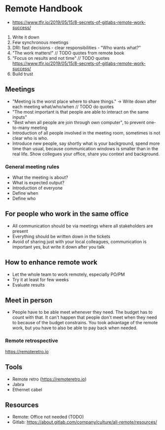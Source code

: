 # Remote Handbook

- https://www.tfir.io/2019/05/15/8-secrets-of-gitlabs-remote-work-success/

1) Write it down
2) Few synchronous meetings 
3) DRI: fast decisions - clear responsibilities - "Who wants what?"
4) "The work matters!" // TODO quotes from remote book
5)  "Focus on results and not time" // TODO quotes https://www.tfir.io/2019/05/15/8-secrets-of-gitlabs-remote-work-success/
6) Build trust

## Meetings

- "Meeting is the worst place where to share things." -> Write down after each meeting what/who/when // TODO do quotes
- "The most important is that people are able to interact on the same inputs"
- "Best when all people are join through own computer", to prevent one-to-many meeting
- Introduction of all people involved in the meeting room, sometimes is not clear who is who.
- Introduce new people, say shortly what is your background, spend more time than usual, because communication windows is smaller than in the real life. Show collegues your office, share you context and background.

### General meeting rules

- What the meeting is about?
- What is expected output?
- Introduction of everyone
- Define when
- Define who

## For people who work in the same office

- All communication should be via meetings where all stakeholders are present
- Everything should be written down in the tickets
- Avoid of sharing just with your local colleagues, communication is important yes, but write it down after you talk 

## How to enhance remote work

- Let the whole team to work remotely, especially PO/PM
- Try it at least for few weeks
- Evaluate results

## Meet in person

- People have to be able meet whenever they need. The budget has to count with that. It can't happen that people don't meet when they need to because of the budget constrains. You took advantage of the remote work, but you have to also be able to pay back when needed.

### Remote retrospective

https://remoteretro.io

## Tools

- Remote retro (https://remoteretro.io)
- Jabra
- Ethernet cabel

## Resources
- Remote: Office not needed (TODO)
- Gitlab: https://about.gitlab.com/company/culture/all-remote/resources/